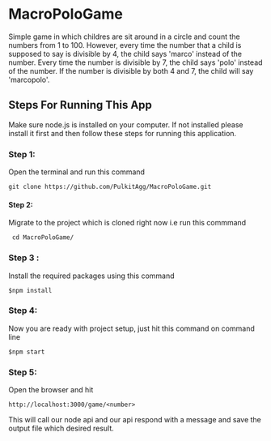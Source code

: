 # MacroPoloGame
Simple game in which childres are sit around in a circle and count the numbers from 1 to 100. However, every time the number that a child is supposed to say is divisible by 4, the child says 'marco' instead of the number. Every time the number is divisible by 7, the child says 'polo' instead of the number. If the number is divisible by both 4 and 7, the child will say 'marcopolo'.


## Steps For Running This App
Make sure node.js is installed on your computer. If not installed please install it first and then follow these steps for running this application.

### Step 1:
Open the terminal and run this command 

`git clone https://github.com/PulkitAgg/MacroPoloGame.git`

#### Step 2:
Migrate to the project which is cloned right now i.e run this commmand 

` cd MacroPoloGame/`

### Step 3 : 
Install the required packages using this command 

`$npm install`

### Step 4:
Now you are ready with project setup, just hit this command on command line 

`$npm start`

### Step 5:
Open the browser and hit

`http://localhost:3000/game/<number>`

This will call our node api and our api respond with a message and save the output file which desired result.
